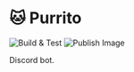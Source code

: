 # :cat: Purrito
![Build & Test](https://github.com/djaustin/purrito-bot/workflows/Build%20&%20Test/badge.svg)
![Publish Image](https://github.com/djaustin/purrito-bot/workflows/Publish%20Image/badge.svg)

Discord bot.